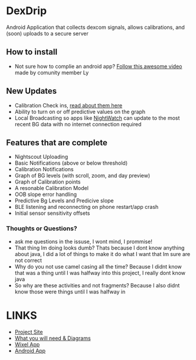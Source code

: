 DexDrip
=======

Android Application that collects dexcom signals, allows calibrations, and (soon) uploads to a secure server

## How to install
* Not sure how to complie an android app? [Follow this awesome video](https://www.youtube.com/watch?v=Xv0PuM7dnYo&feature=youtu.be) made by comunity member Ly

## New Updates
* Calibration Check ins, [read about them here](http://bit.ly/1LdmZiN)
* Ability to turn on or off predictive values on the graph
* Local Broadcasting so apps like [NightWatch](http://bit.ly/1HcSTsB) can update to the most recent BG data with no internet connection required

## Features that are complete
* Nightscout Uploading
* Basic Notifications (above or below threshold)
* Calibration Notifications
* Graph of BG levels (with scroll, zoom, and day preview)
* Graph of Calibration points
* A resonable Calibration Model
* OOB slope error handling
* Predictive Bg Levels and Predicive slope
* BLE listening and reconnecting on phone restart/app crash
* Initial sensor sensitivity offsets


### Thoughts or Questions?
* ask me questions in the issuse, I wont mind, I prommise!
* That thing Im doing looks dumb? Thats because I dont know anything about java, I did a lot of things to make it do what I want that Im sure are not correct
* Why do you not use camel casing all the time? Because I didnt know that was a thing until I was halfway into this project, I really dont know java
* So why are these activities and not fragments? Because I also didnt know those were things until I was halfway in


# LINKS
* [Project Site](http://stephenblackwasalreadytaken.github.io/xDrip/)
* [What you will need & Diagrams](https://github.com/StephenBlackWasAlreadyTaken/xDrip/blob/gh-pages/hardware_setup.md)
* [Wixel App](https://github.com/StephenBlackWasAlreadyTaken/wixel-xDrip)
* [Android App](https://github.com/StephenBlackWasAlreadyTaken/xDrip)
